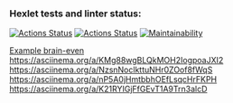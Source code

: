 ### Hexlet tests and linter status:
[![Actions Status](https://github.com/vvpeters/frontend-project-lvl1/workflows/hexlet-check/badge.svg)](https://github.com/vvpeters/frontend-project-lvl1/actions)
[![Actions Status](https://github.com/vvpeters/frontend-project-lvl1/workflows/Node%20CI/badge.svg)](https://github.com/vvpeters/frontend-project-lvl1/actions)
[![Maintainability](https://api.codeclimate.com/v1/badges/a99a88d28ad37a79dbf6/maintainability)](https://codeclimate.com/github/codeclimate/codeclimate/maintainability)

[Example brain-even](https://asciinema.org/a/1t65ztA3g4HmBxMf09PtiA5Ex)
https://asciinema.org/a/KMg88wgBLQkMOH2IogpoaJXI2
https://asciinema.org/a/NzsnNoclkttuNHr0ZOof8fWqS
https://asciinema.org/a/nP5A0jHmtbbhOEfLsqcHrFKPH
https://asciinema.org/a/K21RYIGjFfGEvT1A9Trn3alcD
